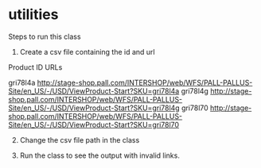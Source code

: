 # utilities


Steps to run this class

1) Create a csv file containing the id and url 

Product ID	 URLs

gri78l4a	  http://stage-shop.pall.com/INTERSHOP/web/WFS/PALL-PALLUS-Site/en_US/-/USD/ViewProduct-Start?SKU=gri78l4a
gri78l4g	  http://stage-shop.pall.com/INTERSHOP/web/WFS/PALL-PALLUS-Site/en_US/-/USD/ViewProduct-Start?SKU=gri78l4g
gri78l70	http://stage-shop.pall.com/INTERSHOP/web/WFS/PALL-PALLUS-Site/en_US/-/USD/ViewProduct-Start?SKU=gri78l70

2) Change the csv file path in the class 

3) Run the class to see the output with invalid links.
